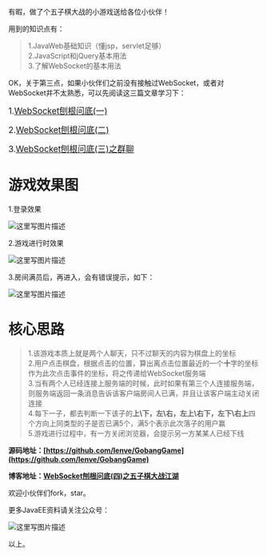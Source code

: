 有暇，做了个五子棋大战的小游戏送给各位小伙伴！  

用到的知识点有：  
>1.JavaWeb基础知识（懂jsp，servlet足够）  
>2.JavaScript和jQuery基本用法  
>3.了解WebSocket的基本用法  

OK，关于第三点，如果小伙伴们之前没有接触过WebSocket，或者对WebSocket并不太熟悉，可以先阅读这三篇文章学习下：  

<big>1.[WebSocket刨根问底(一)](http://blog.csdn.net/u012702547/article/details/77621195)  </big>

<big>2.[WebSocket刨根问底(二)](http://blog.csdn.net/u012702547/article/details/77655826)  </big>

<big>3.[WebSocket刨根问底(三)之群聊](http://blog.csdn.net/u012702547/article/details/77671750)</big>

# 游戏效果图

1.登录效果  

![这里写图片描述](http://img.blog.csdn.net/20170830143417788?watermark/2/text/aHR0cDovL2Jsb2cuY3Nkbi5uZXQvdTAxMjcwMjU0Nw==/font/5a6L5L2T/fontsize/400/fill/I0JBQkFCMA==/dissolve/70/gravity/SouthEast)

2.游戏进行时效果

![这里写图片描述](http://img.blog.csdn.net/20170830141758200?watermark/2/text/aHR0cDovL2Jsb2cuY3Nkbi5uZXQvdTAxMjcwMjU0Nw==/font/5a6L5L2T/fontsize/400/fill/I0JBQkFCMA==/dissolve/70/gravity/SouthEast)  

3.房间满员后，再进入，会有错误提示，如下：  

![这里写图片描述](http://img.blog.csdn.net/20170830150303549?watermark/2/text/aHR0cDovL2Jsb2cuY3Nkbi5uZXQvdTAxMjcwMjU0Nw==/font/5a6L5L2T/fontsize/400/fill/I0JBQkFCMA==/dissolve/70/gravity/SouthEast)


# 核心思路

>1.该游戏本质上就是两个人聊天，只不过聊天的内容为棋盘上的坐标  
>2.用户点击棋盘，根据点击的位置，算出离点击位置最近的一个**十**字的坐标作为此次点击事件的坐标，将之传递给WebSocket服务端  
>3.当有两个人已经连接上服务端的时候，此时如果有第三个人连接服务端，则服务端返回一条消息告诉该客户端房间人已满，并且让该客户端主动关闭连接  
>4.每下一子，都去判断一下该子的**上\下，左\右，左上\右下，左下\右上**四个方向上同类型的子是否已满5个，满5个表示此次落子的用户赢  
>5.游戏进行过程中，有一方关闭浏览器，会提示另一方某某人已经下线  


**源码地址：[https://github.com/lenve/GobangGame](https://github.com/lenve/GobangGame)**

**博客地址：[WebSocket刨根问底(四)之五子棋大战江湖](http://blog.csdn.net/u012702547/article/details/77715369)**

欢迎小伙伴们fork，star。

更多JavaEE资料请关注公众号：

![这里写图片描述](http://img.blog.csdn.net/20170830152727931?watermark/2/text/aHR0cDovL2Jsb2cuY3Nkbi5uZXQvdTAxMjcwMjU0Nw==/font/5a6L5L2T/fontsize/400/fill/I0JBQkFCMA==/dissolve/70/gravity/SouthEast)

以上。



